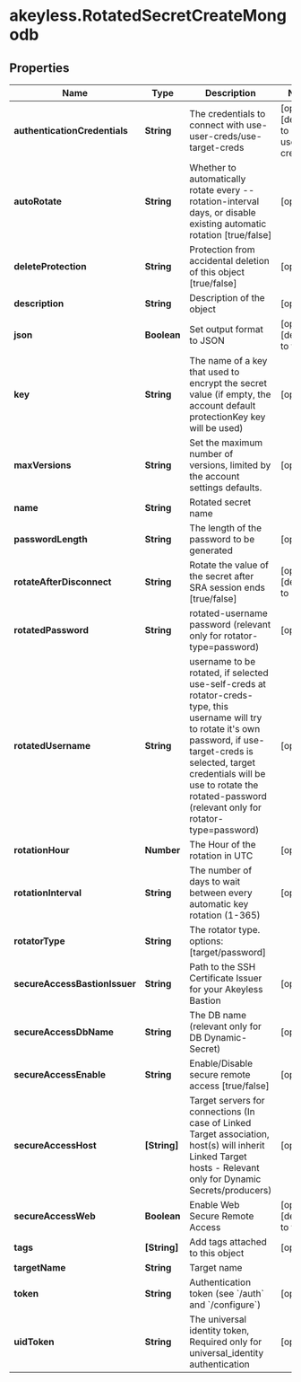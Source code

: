 # akeyless.RotatedSecretCreateMongodb

## Properties

Name | Type | Description | Notes
------------ | ------------- | ------------- | -------------
**authenticationCredentials** | **String** | The credentials to connect with use-user-creds/use-target-creds | [optional] [default to &#39;use-user-creds&#39;]
**autoRotate** | **String** | Whether to automatically rotate every --rotation-interval days, or disable existing automatic rotation [true/false] | [optional] 
**deleteProtection** | **String** | Protection from accidental deletion of this object [true/false] | [optional] 
**description** | **String** | Description of the object | [optional] 
**json** | **Boolean** | Set output format to JSON | [optional] [default to false]
**key** | **String** | The name of a key that used to encrypt the secret value (if empty, the account default protectionKey key will be used) | [optional] 
**maxVersions** | **String** | Set the maximum number of versions, limited by the account settings defaults. | [optional] 
**name** | **String** | Rotated secret name | 
**passwordLength** | **String** | The length of the password to be generated | [optional] 
**rotateAfterDisconnect** | **String** | Rotate the value of the secret after SRA session ends [true/false] | [optional] [default to &#39;false&#39;]
**rotatedPassword** | **String** | rotated-username password (relevant only for rotator-type&#x3D;password) | [optional] 
**rotatedUsername** | **String** | username to be rotated, if selected use-self-creds at rotator-creds-type, this username will try to rotate it&#39;s own password, if use-target-creds is selected, target credentials will be use to rotate the rotated-password (relevant only for rotator-type&#x3D;password) | [optional] 
**rotationHour** | **Number** | The Hour of the rotation in UTC | [optional] 
**rotationInterval** | **String** | The number of days to wait between every automatic key rotation (1-365) | [optional] 
**rotatorType** | **String** | The rotator type. options: [target/password] | 
**secureAccessBastionIssuer** | **String** | Path to the SSH Certificate Issuer for your Akeyless Bastion | [optional] 
**secureAccessDbName** | **String** | The DB name (relevant only for DB Dynamic-Secret) | [optional] 
**secureAccessEnable** | **String** | Enable/Disable secure remote access [true/false] | [optional] 
**secureAccessHost** | **[String]** | Target servers for connections (In case of Linked Target association, host(s) will inherit Linked Target hosts - Relevant only for Dynamic Secrets/producers) | [optional] 
**secureAccessWeb** | **Boolean** | Enable Web Secure Remote Access | [optional] [default to false]
**tags** | **[String]** | Add tags attached to this object | [optional] 
**targetName** | **String** | Target name | 
**token** | **String** | Authentication token (see &#x60;/auth&#x60; and &#x60;/configure&#x60;) | [optional] 
**uidToken** | **String** | The universal identity token, Required only for universal_identity authentication | [optional] 


